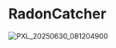 # RadonCatcher 

![PXL_20250630_081204900](https://github.com/user-attachments/assets/738669e2-36c3-48cd-a1c1-cb6ae2b22631)
